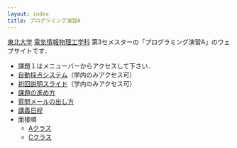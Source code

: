 ```yaml
---
layout: index
title: プログラミング演習A
---
```


[東北大学](http://www.tohoku.ac.jp/) [電気情報物理工学科](http://www.ecei.tohoku.ac.jp/eipe/) 第3セメスターの「プログラミング演習A」のウェブサイトです．

+ 課題１はメニューバーからアクセスして下さい．
+ [自動採点システム](https://130.34.192.88/)（学内のみアクセス可）
+ [初回説明スライド](http://localweb.ecei.tohoku.ac.jp/~enshu25/general.pdf)（学内のみアクセス可）
+ [課題の進め方](docs/kadai.html)
+ [質問メールの出し方](docs/inquiry.html)
+ [講義日程](schedule.html)
+ 面接順
    + [Aクラス](http://localweb.ecei.tohoku.ac.jp/~enshu25/classA.htm)
    + [Cクラス](http://localweb.ecei.tohoku.ac.jp/~enshu25/C_class.pdf)
